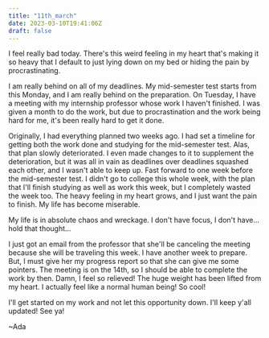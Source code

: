 ```yaml
---
title: "11th_march"
date: 2023-03-10T19:41:06Z
draft: false
---
```


I feel really bad today. There's this weird feeling in my heart that's making it so heavy that I default to just lying down on my bed or hiding the pain by procrastinating.

I am really behind on all of my deadlines. My mid-semester test starts from this Monday, and I am really behind on the preparation. On Tuesday, I have a meeting with my internship professor whose work I haven't finished. I was given a month to do the work, but due to procrastination and the work being hard for me, it's been really hard to get it done.

Originally, I had everything planned two weeks ago. I had set a timeline for getting both the work done and studying for the mid-semester test. Alas, that plan slowly deteriorated. I even made changes to it to supplement the deterioration, but it was all in vain as deadlines over deadlines squashed each other, and I wasn't able to keep up. Fast forward to one week before the mid-semester test. I didn't go to college this whole week, with the plan that I'll finish studying as well as work this week, but I completely wasted the week too. The heavy feeling in my heart grows, and I just want the pain to finish. My life has become miserable.

My life is in absolute chaos and wreckage. I don't have focus, I don't have... hold that thought...

I just got an email from the professor that she'll be canceling the meeting because she will be traveling this week. I have another week to prepare. But, I must give her my progress report so that she can give me some pointers. The meeting is on the 14th, so I should be able to complete the work by then. Damn, I feel so relieved! The huge weight has been lifted from my heart. I actually feel like a normal human being! So cool!

I'll get started on my work and not let this opportunity down. I'll keep y'all updated! See ya!

~Ada
